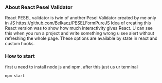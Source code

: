 ### About React Pesel Validator

React PESEL validator is twin of another Pesel Validator created by me only in JS https://github.com/Belkacz/PESELFormPureJS
Idea of creating this React version was to show how much interactivity gives React. U can see this when you run a project and write something wrong u see alert without refreshing the whole page. These options are available by state in react and custom hooks.


### How to start
first u need to install node js and npm, after this just us ur terminal
```
npm start
```
